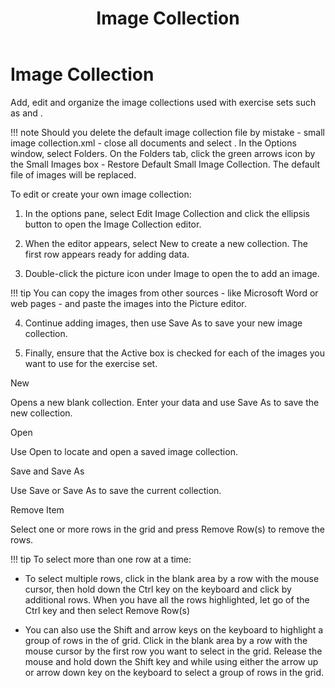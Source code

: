 ﻿---
title: Image Collection
category: reference
---

# Image Collection

Add, edit and organize the image collections used with exercise sets such as and .

!!! note
    Should you delete the default image collection file by mistake - small image collection.xml - close all documents and select . In the Options window, select Folders. On the Folders tab, click the green arrows icon by the Small Images box - Restore Default Small Image Collection. The default file of images will be replaced.

To edit or create your own image collection:

1. In the options pane, select Edit Image Collection and click the ellipsis button to open the Image Collection editor.

2. When the editor appears, select New to create a new collection. The first row appears ready for adding data.

3. Double-click the picture icon under Image to open the to add an image.

!!! tip
    You can copy the images from other sources - like Microsoft Word or web pages - and paste the images into the Picture editor.

4. Continue adding images, then use Save As to save your new image collection.

5. Finally, ensure that the Active box is checked for each of the images you want to use for the exercise set.

New

Opens a new blank collection. Enter your data and use Save As to save the new collection.

Open

Use Open to locate and open a saved image collection.

Save and Save As

Use Save or Save As to save the current collection.

Remove Item

Select one or more rows in the grid and press Remove Row(s) to remove the rows.

!!! tip
    To select more than one row at a time:

- To select multiple rows, click in the blank area by a row with the mouse cursor, then hold down the Ctrl key on the keyboard and click by additional rows. When you have all the rows highlighted, let go of the Ctrl key and then select Remove Row(s)

- You can also use the Shift and arrow keys on the keyboard to highlight a group of rows in the of grid. Click in the blank area by a row with the mouse cursor by the first row you want to select in the grid. Release the mouse and hold down the Shift key and while using either the arrow up or arrow down key on the keyboard to select a group of rows in the grid.
